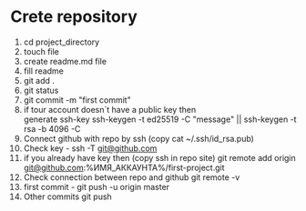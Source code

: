 # Crete repository  

1. cd project_directory
2. touch file
3. create readme.md file
4. fill readme
5. git add .
6. git status
7. git commit -m "first commit"
8. if tour account doesn`t have a public key then  
generate ssh-key ssh-keygen -t ed25519 -C "message" || ssh-keygen -t rsa -b 4096 -C
9. Connect github with repo by ssh (copy cat ~/.ssh/id_rsa.pub)
10.  Check key - ssh -T git@github.com
11. if you already have key then (copy ssh in repo site) git remote add origin git@github.com:%ИМЯ_АККАУНТА%/first-project.git
12. Check connection between repo and github git remote -v
13. first commit - git push -u origin master
14. Other commits git push
 
